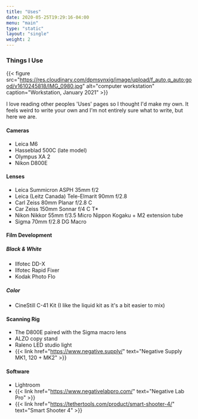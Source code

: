 ```yaml
---
title: "Uses"
date: 2020-05-25T19:29:16-04:00
menu: "main"
type: "static"
layout: "single"
weight: 2
---
```


### Things I Use

{{< figure src="https://res.cloudinary.com/dpmsynxig/image/upload/f_auto,q_auto:good/v1610245818/IMG_0980.jpg" alt="computer workstation" caption="Workstation, January 2021" >}}

I love reading other peoples 'Uses' pages so I thought I'd make my own. It feels weird to write your own and I'm not entirely sure what to write, but here we are.

#### Cameras
- Leica M6
- Hasseblad 500C (late model)
- Olympus XA 2
- Nikon D800E

#### Lenses
- Leica Summicron ASPH 35mm f/2
- Leica (Leitz Canada) Tele-Elmarit 90mm f/2.8
- Carl Zeiss 80mm Planar f/2.8 C
- Car Zeiss 150mm Sonnar f/4 C T*
- Nikon Nikkor 55mm f/3.5 Micro Nippon Kogaku + M2 extension tube
- Sigma 70mm f/2.8 DG Macro

#### Film Development

##### Black & White
- Ilfotec DD-X
- Ilfotec Rapid Fixer
- Kodak Photo Flo

##### Color
- CineStill C-41 Kit (I like the liquid kit as it's a bit easier to mix)

#### Scanning Rig
- The D800E paired with the Sigma macro lens
- ALZO copy stand
- Raleno LED studio light
- {{< link href="https://www.negative.supply/" text="Negative Supply MK1, 120 + MK2" >}}

#### Software
- Lightroom
- {{< link href="https://www.negativelabpro.com/" text="Negative Lab Pro" >}}
- {{< link href="https://tethertools.com/product/smart-shooter-4/" text="Smart Shooter 4" >}}
